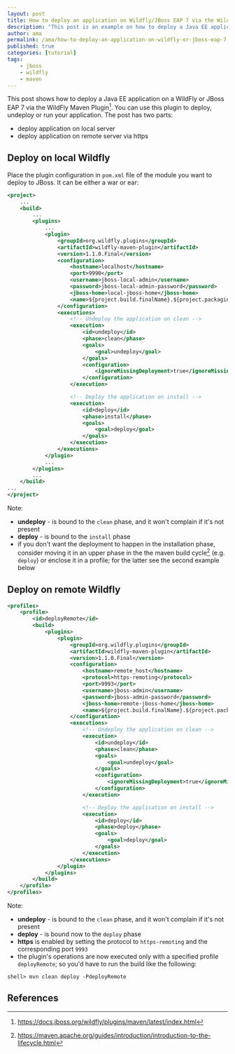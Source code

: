 ```yaml
---
layout: post
title: How to deploy an application on Wildfly/JBoss EAP 7 via the Wildfly Maven Plugin
description: "This post is an example on how to deploy a Java EE application to a WildFly or JBoss EAP 7 via the WildFly Maven Plugin"
author: ama
permalink: /ama/how-to-deploy-an-application-on-wildfly-or-jboss-eap-7-via-the-wildfly-maven-plugin
published: true
categories: [tutorial]
tags:
    - jboss
    - wildfly
    - maven
---
```


This post shows how to deploy a Java EE application on a WildFly or JBoss EAP 7 via the WildFly Maven Plugin[^1]. You can use this plugin to deploy, undeploy
or run your application. The post has two parts:

* deploy application on local server
* deploy application on remote server via https

[^1]: <https://docs.jboss.org/wildfly/plugins/maven/latest/index.html>

<!--more-->

## Deploy on local Wildfly

Place the plugin configuration in `pom.xml` file of the module you want to deploy to JBoss. It can be either a war or ear:

```xml
<project>
    ...
    <build>
        ...
        <plugins>
            ...
            <plugin>
                <groupId>org.wildfly.plugins</groupId>
                <artifactId>wildfly-maven-plugin</artifactId>
                <version>1.1.0.Final</version>
                <configuration>
                    <hostname>localhost</hostname>
                    <port>9990</port>
                    <username>jboss-local-admin</username>
                    <password>jboss-local-admin-password</password>
                    <jboss-home>local-jboss-home</jboss-home>
                    <name>${project.build.finalName}.${project.packaging}</name>
                </configuration>
                <executions>
                    <!-- Undeploy the application on clean -->
                    <execution>
                        <id>undeploy</id>
                        <phase>clean</phase>
                        <goals>
                            <goal>undeploy</goal>
                        </goals>
                        <configuration>
                            <ignoreMissingDeployment>true</ignoreMissingDeployment>
                        </configuration>
                    </execution>

                    <!-- Deploy the application on install -->
                    <execution>
                        <id>deploy</id>
                        <phase>install</phase>
                        <goals>
                            <goal>deploy</goal>
                        </goals>
                    </execution>
                </executions>
            </plugin>
            ...
        </plugins>
        ...
    </build>
...
</project>
```

Note:

* **undeploy** - is bound to the `clean` phase, and it won't complain if it's not present
* **deploy** - is bound to the `install` phase
* if you don't want the deployment to happen in the installation phase, consider moving it in an upper phase  in the the maven build cycle[^2] (e.g. `deploy`) or enclose it in a profile; for the latter see the second example below

[^2]: <https://maven.apache.org/guides/introduction/introduction-to-the-lifecycle.html>

## Deploy on remote Wildfly

```xml
<profiles>
    <profile>
        <id>deployRemote</id>
        <build>
            <plugins>
                <plugin>
                    <groupId>org.wildfly.plugins</groupId>
                    <artifactId>wildfly-maven-plugin</artifactId>
                    <version>1.1.0.Final</version>
                    <configuration>
                        <hostname>remote_host</hostname>
                        <protocol>https-remoting</protocol>
                        <port>9993</port>
                        <username>jboss-admin</username>
                        <password>jboss-admin-password</password>
                        <jboss-home>remote-jboss-home</jboss-home>
                        <name>${project.build.finalName}.${project.packaging}</name>
                    </configuration>
                    <executions>
                        <!-- Undeploy the application on clean -->
                        <execution>
                            <id>undeploy</id>
                            <phase>clean</phase>
                            <goals>
                                <goal>undeploy</goal>
                            </goals>
                            <configuration>
                                <ignoreMissingDeployment>true</ignoreMissingDeployment>
                            </configuration>
                        </execution>

                        <!-- Deploy the application on install -->
                        <execution>
                            <id>deploy</id>
                            <phase>deploy</phase>
                            <goals>
                                <goal>deploy</goal>
                            </goals>
                        </execution>
                    </executions>
                </plugin>
            </plugins>
        </build>
    </profile>
</profiles>
```

Note:

* **undeploy** - is bound to the `clean` phase, and it won't complain if it's not present
* **deploy** - is bound now to the `deploy` phase
* **https** is enabled by setting the protocol to `https-remoting` and the corresponding port `9993`
* the plugin's operations are now executed only with a specified profile `deployRemote`; so you'd have to run the build like the following:

```shell
shell> mvn clean deploy -PdeployRemote
```

## References
